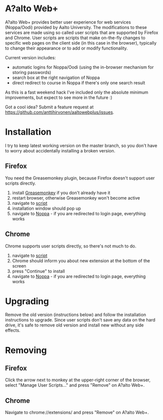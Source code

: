 # A?alto Web+

A?alto Web+ provides better user experience for web services (Noppa/Oodi) provided by Aalto University. The modifications to these services are made using so called user scripts that are supported by Firefox and Chrome. User scripts are scripts that make on-the-fly changes to specific web pages on the client side (in this case in the browser), typically to change their appearance or to add or modify functionality. 

Current version includes:

  - automatic logins for Noppa/Oodi (using the in-browser mechanism for storing passwords)
  - search box at the right navigation of Noppa
  - direct redirect to course in Noppa if there's only one search result

As this is a fast weekend hack I've included only the absolute minimum improvements, but expect to see more in the future :)

Got a cool idea? Submit a feature request at https://github.com/anttihirvonen/aaltowebplus/issues.

# Installation

I try to keep latest working version on the master branch, so you don't have to worry about accidentally installing a broken version.

## Firefox

You need the Greasemonkey plugin, because Firefox doesn't support user scripts directly.

1. install [Greasemonkey](https://addons.mozilla.org/fi/firefox/addon/greasemonkey/) if you don't already have it
2. restart browser, otherwise Greasemonkey won't become active
3. navigate to [script](https://github.com/anttihirvonen/aaltowebplus/raw/master/script/aaltowebplus.user.js)
4. installation window should pop up
5. navigate to [Noppa](https://noppa.aalto.fi/noppa/app) - if you are redirected to login page, everything works

## Chrome

Chrome supports user scripts directly, so there's not much to do. 

1. navigate to [script](https://github.com/anttihirvonen/aaltowebplus/raw/master/script/aaltowebplus.user.js)
2. Chrome should inform you about new extension at the bottom of the screen
3. press "Continue" to install
4. navigate to [Noppa](https://noppa.aalto.fi/noppa/app) - if you are redirected to login page, everything works
                                                         
# Upgrading

Remove the old version (instructions below) and follow the installation instructions to upgrade. Since user scripts don't save any data on the hard drive, it's safe to remove old version and install new without any side effects.

# Removing

## Firefox

Click the arrow next to monkey at the upper-right corner of the browser, select "Manage User Scripts..." and press "Remove" on A?alto Web+.

## Chrome

Navigate to chrome://extensions/ and press "Remove" on A?alto Web+.

